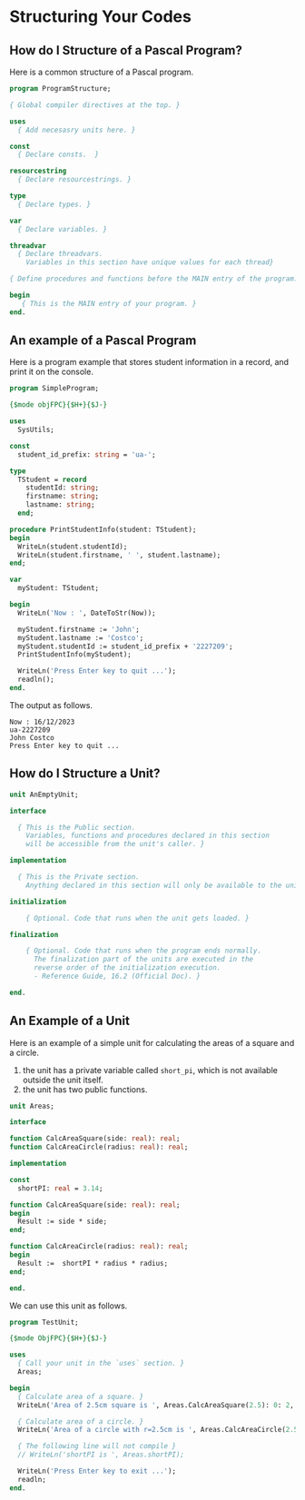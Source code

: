 # Structuring Your Codes

## How do I Structure of a Pascal Program?

Here is a common structure of a Pascal program.

```pascal linenums="1"
program ProgramStructure;

{ Global compiler directives at the top. }

uses
  { Add necesasry units here. }

const
  { Declare consts.  }

resourcestring
  { Declare resourcestrings. }

type
  { Declare types. }

var
  { Declare variables. }

threadvar
  { Declare threadvars.
    Variables in this section have unique values for each thread} 

{ Define procedures and functions before the MAIN entry of the program. }

begin
   { This is the MAIN entry of your program. } 
end.             
```

## An example of a Pascal Program

Here is a program example that stores student information in a record, and print it on the console.

```pascal linenums="1"
program SimpleProgram;

{$mode objFPC}{$H+}{$J-}

uses
  SysUtils;

const
  student_id_prefix: string = 'ua-';

type
  TStudent = record
    studentId: string;
    firstname: string;
    lastname: string;
  end;

procedure PrintStudentInfo(student: TStudent);
begin
  WriteLn(student.studentId);
  WriteLn(student.firstname, ' ', student.lastname);
end;

var
  myStudent: TStudent;

begin
  WriteLn('Now : ', DateToStr(Now));

  myStudent.firstname := 'John';
  myStudent.lastname := 'Costco';
  myStudent.studentId := student_id_prefix + '2227209';
  PrintStudentInfo(myStudent);

  WriteLn('Press Enter key to quit ...');
  readln();
end.
```

The output as follows.

```text
Now : 16/12/2023
ua-2227209
John Costco
Press Enter key to quit ...
```

## How do I Structure a Unit?

```pascal linenums="1"
unit AnEmptyUnit;

interface

  { This is the Public section. 
    Variables, functions and procedures declared in this section 
    will be accessible from the unit's caller. }

implementation

  { This is the Private section.
    Anything declared in this section will only be available to the unit. }

initialization

	{ Optional. Code that runs when the unit gets loaded. }

finalization

	{ Optional. Code that runs when the program ends normally.
      The finalization part of the units are executed in the 
      reverse order of the initialization execution. 
      - Reference Guide, 16.2 (Official Doc). }

end.
```

## An Example of a Unit

Here is an example of a simple unit for calculating the areas of a square and a circle.

1. the unit has a private variable called `short_pi`, which is not available outside the unit itself.
2. the unit has two public functions.

```pascal linenums="1"
unit Areas;

interface

function CalcAreaSquare(side: real): real;
function CalcAreaCircle(radius: real): real;

implementation

const
  shortPI: real = 3.14;

function CalcAreaSquare(side: real): real;
begin
  Result := side * side;
end;

function CalcAreaCircle(radius: real): real;
begin
  Result :=  shortPI * radius * radius;
end;

end.
```

We can use this unit as follows.

```pascal linenums="1"
program TestUnit;

{$mode ObjFPC}{$H+}{$J-}

uses
  { Call your unit in the `uses` section. }
  Areas;

begin
  { Calculate area of a square. }
  WriteLn('Area of 2.5cm square is ', Areas.CalcAreaSquare(2.5): 0: 2, ' cm².');

  { Calculate area of a circle. }
  WriteLn('Area of a circle with r=2.5cm is ', Areas.CalcAreaCircle(2.5): 0: 2, ' cm².');

  { The following line will not compile }
  // WriteLn('shortPI is ', Areas.shortPI);

  WriteLn('Press Enter key to exit ...');
  readln;
end.
```
